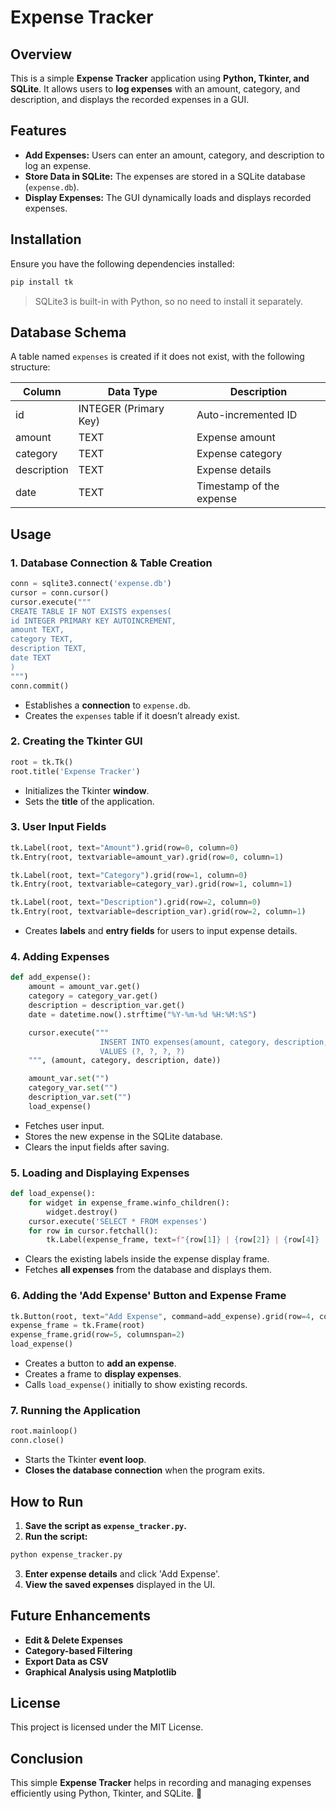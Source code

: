 # Expense Tracker

## Overview
This is a simple **Expense Tracker** application using **Python, Tkinter, and SQLite**. It allows users to **log expenses** with an amount, category, and description, and displays the recorded expenses in a GUI.

## Features
- **Add Expenses:** Users can enter an amount, category, and description to log an expense.
- **Store Data in SQLite:** The expenses are stored in a SQLite database (`expense.db`).
- **Display Expenses:** The GUI dynamically loads and displays recorded expenses.

## Installation
Ensure you have the following dependencies installed:
```bash
pip install tk
```
> SQLite3 is built-in with Python, so no need to install it separately.

## Database Schema
A table named `expenses` is created if it does not exist, with the following structure:

| Column      | Data Type  | Description |
|------------|-----------|-------------|
| id         | INTEGER (Primary Key) | Auto-incremented ID |
| amount     | TEXT      | Expense amount |
| category   | TEXT      | Expense category |
| description | TEXT      | Expense details |
| date       | TEXT      | Timestamp of the expense |

## Usage
### 1. **Database Connection & Table Creation**
```python
conn = sqlite3.connect('expense.db')
cursor = conn.cursor()
cursor.execute("""
CREATE TABLE IF NOT EXISTS expenses(
id INTEGER PRIMARY KEY AUTOINCREMENT,
amount TEXT,
category TEXT,
description TEXT,
date TEXT
)
""")
conn.commit()
```
- Establishes a **connection** to `expense.db`.
- Creates the `expenses` table if it doesn’t already exist.

### 2. **Creating the Tkinter GUI**
```python
root = tk.Tk()
root.title('Expense Tracker')
```
- Initializes the Tkinter **window**.
- Sets the **title** of the application.

### 3. **User Input Fields**
```python
tk.Label(root, text="Amount").grid(row=0, column=0)
tk.Entry(root, textvariable=amount_var).grid(row=0, column=1)

tk.Label(root, text="Category").grid(row=1, column=0)
tk.Entry(root, textvariable=category_var).grid(row=1, column=1)

tk.Label(root, text="Description").grid(row=2, column=0)
tk.Entry(root, textvariable=description_var).grid(row=2, column=1)
```
- Creates **labels** and **entry fields** for users to input expense details.

### 4. **Adding Expenses**
```python
def add_expense():
    amount = amount_var.get()
    category = category_var.get()
    description = description_var.get()
    date = datetime.now().strftime("%Y-%m-%d %H:%M:%S")

    cursor.execute("""
                    INSERT INTO expenses(amount, category, description, date)
                    VALUES (?, ?, ?, ?)
    """, (amount, category, description, date))

    amount_var.set("")
    category_var.set("")
    description_var.set("")
    load_expense()
```
- Fetches user input.
- Stores the new expense in the SQLite database.
- Clears the input fields after saving.

### 5. **Loading and Displaying Expenses**
```python
def load_expense():
    for widget in expense_frame.winfo_children():
        widget.destroy()
    cursor.execute('SELECT * FROM expenses')
    for row in cursor.fetchall():
        tk.Label(expense_frame, text=f"{row[1]} | {row[2]} | {row[4]} | {row[3]}").pack()
```
- Clears the existing labels inside the expense display frame.
- Fetches **all expenses** from the database and displays them.

### 6. **Adding the 'Add Expense' Button and Expense Frame**
```python
tk.Button(root, text="Add Expense", command=add_expense).grid(row=4, column=1)
expense_frame = tk.Frame(root)
expense_frame.grid(row=5, columnspan=2)
load_expense()
```
- Creates a button to **add an expense**.
- Creates a frame to **display expenses**.
- Calls `load_expense()` initially to show existing records.

### 7. **Running the Application**
```python
root.mainloop()
conn.close()
```
- Starts the Tkinter **event loop**.
- **Closes the database connection** when the program exits.

## How to Run
1. **Save the script as `expense_tracker.py`.**
2. **Run the script:**
```bash
python expense_tracker.py
```
3. **Enter expense details** and click 'Add Expense'.
4. **View the saved expenses** displayed in the UI.

## Future Enhancements
- **Edit & Delete Expenses**
- **Category-based Filtering**
- **Export Data as CSV**
- **Graphical Analysis using Matplotlib**

## License
This project is licensed under the MIT License.

## Conclusion
This simple **Expense Tracker** helps in recording and managing expenses efficiently using Python, Tkinter, and SQLite. 🚀


